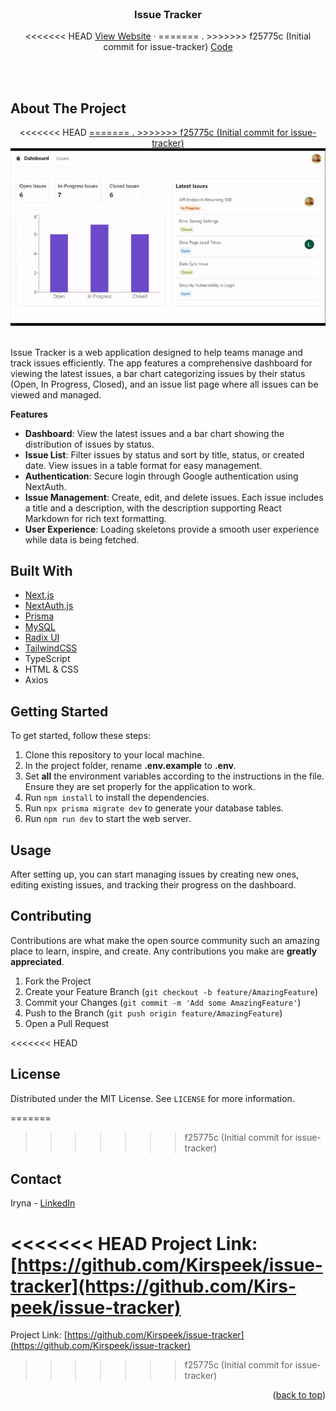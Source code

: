 <div id="top"></div>

<br />
<div align="center">  
  <h3 align="center">Issue Tracker</h3>

  <p align="center">
<<<<<<< HEAD
    <a href="https://kirs-peek-issue-tracker.vercel.app" target="_blank">View Website</a>
    ·
=======
   .
>>>>>>> f25775c (Initial commit for issue-tracker)
    <a href="https://github.com/Kirspeek/issue-tracker">Code</a>
  </p>
</div>

<br /><br />

## About The Project

<div align="center">
<<<<<<< HEAD
  <a href="https://kirs-peek-issue-tracker.vercel.app">
=======
.
>>>>>>> f25775c (Initial commit for issue-tracker)
    <img src="app/assets/IssueTrackerGif_20s.gif" alt="Issue Tracker Demo">
  </a>
</div>

<br />

Issue Tracker is a web application designed to help teams manage and track issues efficiently. The app features a comprehensive dashboard for viewing the latest issues, a bar chart categorizing issues by their status (Open, In Progress, Closed), and an issue list page where all issues can be viewed and managed.

**Features**

- **Dashboard**: View the latest issues and a bar chart showing the distribution of issues by status.
- **Issue List**: Filter issues by status and sort by title, status, or created date. View issues in a table format for easy management.
- **Authentication**: Secure login through Google authentication using NextAuth.
- **Issue Management**: Create, edit, and delete issues. Each issue includes a title and a description, with the description supporting React Markdown for rich text formatting.
- **User Experience**: Loading skeletons provide a smooth user experience while data is being fetched.

## Built With

- [Next.js](https://nextjs.org/)
- [NextAuth.js](https://next-auth.js.org/)
- [Prisma](https://www.prisma.io/)
- [MySQL](https://www.mysql.com/)
- [Radix UI](https://www.radix-ui.com/)
- [TailwindCSS](https://tailwindcss.com/)
- TypeScript
- HTML & CSS
- Axios

## Getting Started

To get started, follow these steps:

1. Clone this repository to your local machine.
2. In the project folder, rename **.env.example** to **.env**.
3. Set **all** the environment variables according to the instructions in the file. Ensure they are set properly for the application to work.
4. Run `npm install` to install the dependencies.
5. Run `npx prisma migrate dev` to generate your database tables.
6. Run `npm run dev` to start the web server.

## Usage

After setting up, you can start managing issues by creating new ones, editing existing issues, and tracking their progress on the dashboard.

## Contributing

Contributions are what make the open source community such an amazing place to learn, inspire, and create. Any contributions you make are **greatly appreciated**.

1. Fork the Project
2. Create your Feature Branch (`git checkout -b feature/AmazingFeature`)
3. Commit your Changes (`git commit -m 'Add some AmazingFeature'`)
4. Push to the Branch (`git push origin feature/AmazingFeature`)
5. Open a Pull Request

<<<<<<< HEAD
## License

Distributed under the MIT License. See `LICENSE` for more information.

=======
>>>>>>> f25775c (Initial commit for issue-tracker)
## Contact

Iryna - [LinkedIn](https://www.linkedin.com/in/irynacherepenko/)

<<<<<<< HEAD
Project Link: [https://github.com/Kirspeek/issue-tracker](https://github.com/Kirs-peek/issue-tracker)
=======
Project Link: [https://github.com/Kirspeek/issue-tracker](https://github.com/Kirspeek/issue-tracker)
>>>>>>> f25775c (Initial commit for issue-tracker)

<p align="right">(<a href="#top">back to top</a>)</p>
